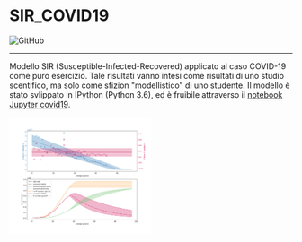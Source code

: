 # SIR_COVID19 
![GitHub](https://img.shields.io/github/license/DAP93/SIR_COVID19)


---

Modello SIR (Susceptible-Infected-Recovered) applicato al caso COVID-19 come puro esercizio. 
Tale risultati vanno intesi come risultati di uno studio scentifico, ma solo come sfizion "modellistico" di uno studente.
Il modello è stato svlippato in IPython (Python 3.6), ed è fruibile attraverso il [notebook Jupyter covid19](covid19.ipynb).

<img src="plot_ITA.png" alt="plot_ita" style="width: 50%"/>